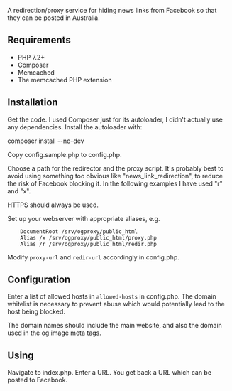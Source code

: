 A redirection/proxy service for hiding news links from Facebook so that they
can be posted in Australia.

## Requirements

* PHP 7.2+
* Composer
* Memcached
* The memcached PHP extension

## Installation

Get the code. I used Composer just for its autoloader, I didn't actually use
any dependencies. Install the autoloader with:

composer install --no-dev 

Copy config.sample.php to config.php.

Choose a path for the redirector and the proxy script. It's probably best to
avoid using something too obvious like "news_link_redirection", to reduce the
risk of Facebook blocking it. In the following examples I have used "r" and
"x".

HTTPS should always be used.

Set up your webserver with appropriate aliases, e.g.

```
	DocumentRoot /srv/ogproxy/public_html
	Alias /x /srv/ogproxy/public_html/proxy.php
	Alias /r /srv/ogproxy/public_html/redir.php
```

Modify `proxy-url` and `redir-url` accordingly in config.php.

## Configuration

Enter a list of allowed hosts in `allowed-hosts` in config.php. The domain
whitelist is necessary to prevent abuse which would potentially lead to the
host being blocked.

The domain names should include the main website, and also the domain used in
the og:image meta tags.

## Using

Navigate to index.php. Enter a URL. You get back a URL which can be posted to
Facebook.
